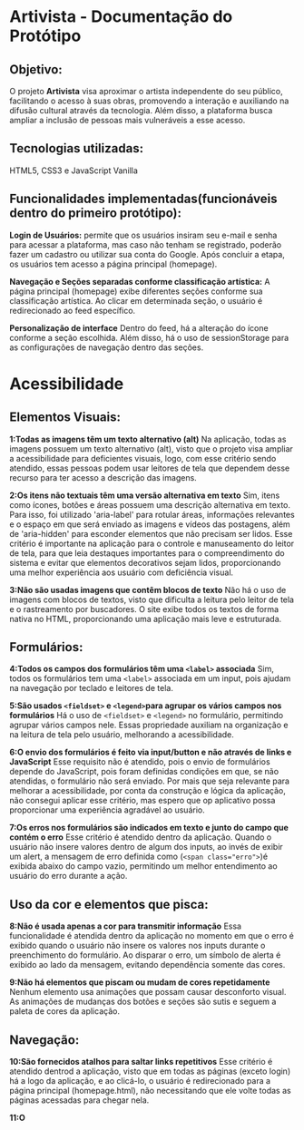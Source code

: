 # Artivista - Documentação do Protótipo

## Objetivo: 
O projeto **Artivista** visa aproximar o artista independente do seu público, facilitando o acesso à suas obras, promovendo a interação e auxiliando na difusão cultural através da tecnologia. Além disso, a plataforma busca ampliar a inclusão de pessoas mais vulneráveis a esse acesso.

## Tecnologias utilizadas: 
HTML5, CSS3 e JavaScript Vanilla

## Funcionalidades implementadas(funcionáveis dentro do primeiro protótipo): 
**Login de Usuários:** permite que os usuários insiram seu e-mail e senha para acessar a plataforma, mas caso não tenham se registrado, poderão fazer um cadastro ou utilizar sua conta do Google. Após concluir a etapa, os usuários tem acesso a página principal (homepage).

**Navegação e Seções separadas conforme classificação artística:**
A página principal (homepage) exibe diferentes seções conforme sua classificação artística. Ao clicar em determinada seção, o usuário é redirecionado ao feed específico.

**Personalização de interface**
Dentro do feed, há a alteração do ícone conforme a seção escolhida. Além disso, há o uso de sessionStorage para as configurações de navegação dentro das seções. 


# Acessibilidade 

## Elementos Visuais:
**1:Todas as imagens têm um texto alternativo (alt)**
Na aplicação, todas as imagens possuem um texto alternativo (alt), visto que o projeto visa ampliar a acessibilidade para deficientes visuais, logo, com esse critério sendo atendido, essas pessoas podem usar leitores de tela que dependem desse recurso para ter acesso a descrição das imagens. 

**2:Os itens não textuais têm uma versão alternativa em texto**
Sim, itens como ícones, botões e áreas possuem uma descrição alternativa em texto. Para isso, foi utilizado 'aria-label' para rotular áreas, informações relevantes e o espaço em que será enviado as imagens e vídeos das postagens, além de 'aria-hidden' para esconder elementos que não precisam ser lidos. Esse critério é importante na aplicação para o controle e manuseamento do leitor de tela, para que leia destaques importantes para o compreendimento do sistema e evitar que elementos decorativos sejam lidos, proporcionando uma melhor experiência aos usuário com deficiência visual.

**3:Não são usadas imagens que contêm blocos de texto**
Não há o uso de imagens com blocos de textos, visto que dificulta a leitura pelo leitor de tela e o rastreamento por buscadores. O site exibe todos os textos de forma nativa no HTML, proporcionando uma aplicação mais leve e estruturada. 

## Formulários:
**4:Todos os campos dos formulários têm uma `<label>` associada**
Sim, todos os formulários tem uma `<label>` associada em um input, pois ajudam na navegação por teclado e leitores de tela. 

**5:São usados `<fieldset>` e `<legend>`para agrupar os vários campos nos formulários**
Há o uso de `<fieldset>` e `<legend>` no formulário, permitindo agrupar vários campos nele. Essas propriedade auxiliam na organização e na leitura de tela pelo usuário, melhorando a acessibilidade. 

**6:O envio dos formulários é feito via input/button e não através de links e JavaScript**
Esse requisito não é atendido, pois o envio de formulários depende do JavaScript, pois foram definidas condições em que, se não atendidas, o formulário não será enviado. Por mais que seja relevante para melhorar a acessibilidade, por conta da construção e lógica da aplicação, não consegui aplicar esse critério, mas espero que op aplicativo possa proporcionar uma experiência agradável ao usuário. 

**7:Os erros nos formulários são indicados em texto e junto do campo que contém o erro**
Esse critério é atendido dentro da aplicação. Quando o usuário não insere valores dentro de algum dos inputs, ao invés de exibir um alert, a mensagem de erro definida como (`<span class="erro">`)é exibida abaixo do campo vazio, permitindo um melhor entendimento ao usuário do erro durante a ação. 

## Uso da cor e elementos que pisca:
**8:Não é usada apenas a cor para transmitir informação**
Essa funcionalidade é atendida dentro da aplicação no momento em que o erro é exibido quando o usuário não insere os valores nos inputs durante o preenchimento do formulário. Ao disparar o erro, um símbolo de alerta é exibido ao lado da mensagem, evitando dependência somente das cores. 

**9:Não há elementos que piscam ou mudam de cores repetidamente**
Nenhum elemento usa animações que possam causar desconforto visual. As animações de mudanças dos botões e seções são sutis e seguem a paleta de cores da aplicação. 

## Navegação:
**10:São fornecidos atalhos para saltar links repetitivos**
Esse critério é atendido dentrod a aplicação, visto que em todas as páginas (exceto login) há a logo da aplicação, e ao clicá-lo, o usuário é redirecionado para a página principal (homepage.html), não necessitando que ele volte todas as páginas acessadas para chegar nela. 


**11:O <title> das páginas é claro, direto e percetível e está intimamente relacionado com o conteúdo da mesma**
Cada página tem um título significativo (`<title>`), ajudando usuários a identificarem em que página estão acessando.  

**12:O site é navegável usando apenas o teclado**
A navegação funciona com `Tab` e `Enter`, além das setas para rolar a tela. O site possui efeito de hover e focus nos elementos adequados, além de outline nos inputs do form. No entanto, foi desativado o outline do efeito :hover dentro da barra de pesquisa, mantendo ainda uma estética dentro da aplicação. 

## Legitimidade:
**13:O conteúdo está estruturado de forma semântica**
Há o uso de cabeçalho (`<h1>`), parágrafos (`<p>`), e listas (`<ul>`), permitindo criar um nível hierárquico nos conteúdos e estruturando os conteúdos adequadamente. 

**14:O idioma da página está indicado no HTML**
O atributo `lang="pt-PT"` está definido corretamente em todas as páginas para auxiliar no idioma da leitura de tela.  

**15:As tabelas têm headings `<th> `definidos**
O projeto não contém tabelas. Esse critério não se aplica.  

**16:O site funciona com as imagens desativadas&**
 O conteúdo permanece legível sem imagens, pois há o uso de `alt` e `aria-label` nelas e nas áreas mais importantes para leitura.  

**17:O site é legível e navegável com o CSS desativado**
 A estrutura HTML semântica garante que o site continue utilizável sem CSS.  

**18:O site é legível aumentando o texto 2 vezes**
Aumentar a fonte em até duas vezes não quebra o layout, permitindo melhor leitura para usuários com deficiência visual.  
